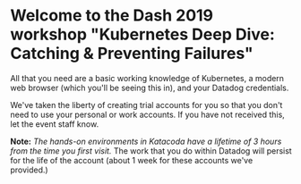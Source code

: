 # Welcome to the Dash 2019 workshop "Kubernetes Deep Dive: Catching & Preventing Failures"

All that you need are a basic working knowledge of Kubernetes, a modern web browser (which you'll be seeing this in), and your Datadog credentials.

We've taken the liberty of creating trial accounts for you so that you don't need to use your personal or work accounts.  If you have not received this, let the event staff know.

**Note:** *The hands-on environments in Katacoda have a lifetime of 3 hours from the time you first visit.*  The work that you do within Datadog will persist for the life of the account (about 1 week for these accounts we've provided.)
